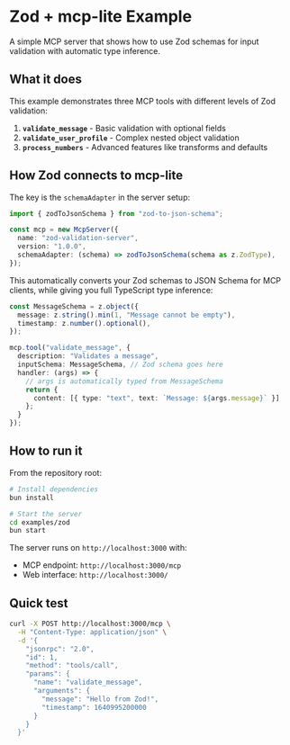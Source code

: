 # Zod + mcp-lite Example

A simple MCP server that shows how to use Zod schemas for input validation with automatic type inference.

## What it does

This example demonstrates three MCP tools with different levels of Zod validation:

1. **`validate_message`** - Basic validation with optional fields
2. **`validate_user_profile`** - Complex nested object validation  
3. **`process_numbers`** - Advanced features like transforms and defaults

## How Zod connects to mcp-lite

The key is the `schemaAdapter` in the server setup:

```typescript
import { zodToJsonSchema } from "zod-to-json-schema";

const mcp = new McpServer({
  name: "zod-validation-server",
  version: "1.0.0",
  schemaAdapter: (schema) => zodToJsonSchema(schema as z.ZodType),
});
```

This automatically converts your Zod schemas to JSON Schema for MCP clients, while giving you full TypeScript type inference:

```typescript
const MessageSchema = z.object({
  message: z.string().min(1, "Message cannot be empty"),
  timestamp: z.number().optional(),
});

mcp.tool("validate_message", {
  description: "Validates a message",
  inputSchema: MessageSchema, // Zod schema goes here
  handler: (args) => {
    // args is automatically typed from MessageSchema
    return {
      content: [{ type: "text", text: `Message: ${args.message}` }]
    };
  }
});
```

## How to run it

From the repository root:

```bash
# Install dependencies
bun install

# Start the server
cd examples/zod
bun start
```

The server runs on `http://localhost:3000` with:
- MCP endpoint: `http://localhost:3000/mcp`
- Web interface: `http://localhost:3000/`

## Quick test

```bash
curl -X POST http://localhost:3000/mcp \
  -H "Content-Type: application/json" \
  -d '{
    "jsonrpc": "2.0",
    "id": 1,
    "method": "tools/call",
    "params": {
      "name": "validate_message",
      "arguments": {
        "message": "Hello from Zod!",
        "timestamp": 1640995200000
      }
    }
  }'
```